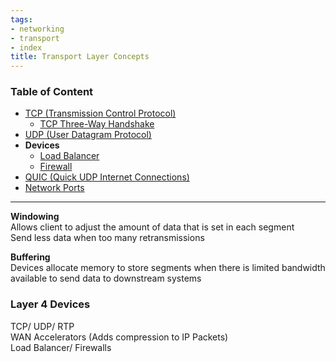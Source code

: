 ```yaml
---
tags:
- networking
- transport
- index
title: Transport Layer Concepts
---
```


### Table of Content

* [TCP (Transmission Control Protocol)](tcp-transmission-control-protocol.md)
	* [TCP Three-Way Handshake](tcp-three-way-handshake.md)
* [UDP (User Datagram Protocol)](udp-user-datagram-protocol.md)
* **Devices**
	* [Load Balancer](../../network-devices/load-balancer.md)
	* [Firewall](../../network-devices/firewall.md)
* [QUIC (Quick UDP Internet Connections)](quic-quick-udp-internet-connections.md)
* [Network Ports](network-ports.md)

---

**Windowing**  
Allows client to adjust the amount of data that is set in each segment  
Send less data when too many retransmissions

**Buffering**  
Devices allocate memory to store segments when there is limited bandwidth available to send data to downstream systems   

### Layer 4 Devices

TCP/ UDP/ RTP  
WAN Accelerators (Adds compression to IP Packets)  
Load Balancer/ Firewalls